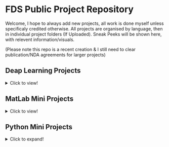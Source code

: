 # FDS Public Project Repository
Welcome, I hope to always add new projects, all work is done myself unless specificaly credited otherwise.
All projects are organised by language, then in individual project folders (If Uploaded).
Sneak Peeks will be shown here, with relevent information/visuals.

(Please note this repo is a recent creation & I still need to clear publication/NDA agreements for larger projects)

## Deap Learning Projects
<details>
  <summary>Click to view!</summary>
  1. **MetaData Treatment Planning** 
  <details>
  <summary>Details</summary>
  This Project involved the creation 
  </details>
</details>
  
## MatLab Mini Projects
<details>
  <summary>Click to view!</summary>
  1. [**Collision Simulation**](https://github.com/FDSchaefer/public/tree/master/MatLab%20Projects/TriangleCollision)
  <details>
  <summary>Details</summary>
  This project involved the implementation of 2D collision mechanics for randomly placed moving ships. Using the main script one would be able to add or remove the number of ships, and take manual control over the frame updates. 
    ![Preview](https://github.com/FDSchaefer/public/blob/master/README/ColliderGif.gif?raw=true)
    </details>
</details>


## Python Mini Projects
<details>
  <summary>Click to expand!</summary>
  1. [**Boid Flocking Sim**](https://github.com/FDSchaefer/public/tree/master/Python%20Projects/FlockingSim)
  <details>
  <summary>Details</summary>This project involved the implementation of a simple Boid Flocking simulation, using the 3 laws. Additional GUI additions were added to allow the user to play around with the simulation, including sliders, buttons and menus for all relevent options. 

  ![Preview](https://github.com/FDSchaefer/public/blob/master/README/BoidGif.gif)
<details>

## Unity (C#)
Too Be added Soon




## C++ 
Too Be added Soon
